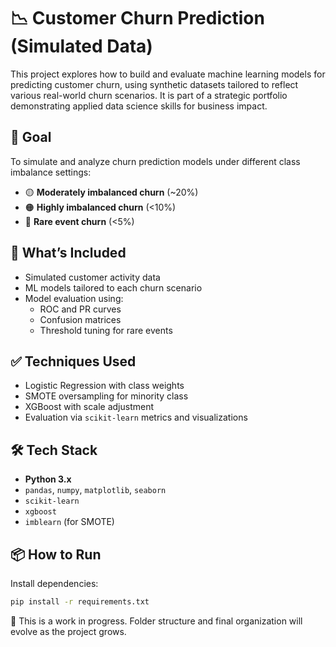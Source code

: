 # 📉 Customer Churn Prediction (Simulated Data)

This project explores how to build and evaluate machine learning models for predicting customer churn, using synthetic datasets tailored to reflect various real-world churn scenarios. It is part of a strategic portfolio demonstrating applied data science skills for business impact.

## 🧠 Goal

To simulate and analyze churn prediction models under different class imbalance settings:

- 🟡 **Moderately imbalanced churn** (~20%)
- 🟠 **Highly imbalanced churn** (<10%)
- 🔴 **Rare event churn** (<5%)

## 🧪 What’s Included

- Simulated customer activity data
- ML models tailored to each churn scenario
- Model evaluation using:
  - ROC and PR curves
  - Confusion matrices
  - Threshold tuning for rare events

## ✅ Techniques Used

- Logistic Regression with class weights
- SMOTE oversampling for minority class
- XGBoost with scale adjustment
- Evaluation via `scikit-learn` metrics and visualizations

## 🛠️ Tech Stack

- **Python 3.x**
- `pandas`, `numpy`, `matplotlib`, `seaborn`
- `scikit-learn`
- `xgboost`
- `imblearn` (for SMOTE)

## 📦 How to Run

Install dependencies:

```bash
pip install -r requirements.txt
```


📌 This is a work in progress. Folder structure and final organization will evolve as the project grows.

